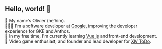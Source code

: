 ## Hello, world! 👋

💬 My name's Olivier (he/him).<br />
👨🏻‍💻 I'm a software developer at [Google](https://about.google/), improving the developer experience for [GKE](https://cloud.google.com/kubernetes-engine/) and [Anthos](https://cloud.google.com/anthos/).<br />
🌱 In my free time, I'm currently learning [Vue.js](https://vuejs.org/) and front-end development.<br />
💬 Video game enthusiast; and founder and lead developer for [XIV ToDo](https://xivtodo.com).

<!--
**bourgeoisor/bourgeoisor** is a ✨ _special_ ✨ repository because its `README.md` (this file) appears on your GitHub profile.

Here are some ideas to get you started:

- 🔭 I’m currently working on ...
- 🌱 I’m currently learning ...
- 👯 I’m looking to collaborate on ...
- 🤔 I’m looking for help with ...
- 💬 Ask me about ...
- 📫 How to reach me: ...
- 😄 Pronouns: ...
- ⚡ Fun fact: ...
-->
